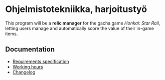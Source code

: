 # Ohjelmistotekniikka, harjoitustyö

This program will be a **relic manager** for the gacha game *Honkai: Star Rail*, letting users manage and automatically score the value of their in-game items.

## Documentation

- [Requirements specification](relic-manager/docs/requirements-specification.md)
- [Working hours](relic-manager/docs/working-hours.md)
- [Changelog](relic-manager/docs/changelog.md)
